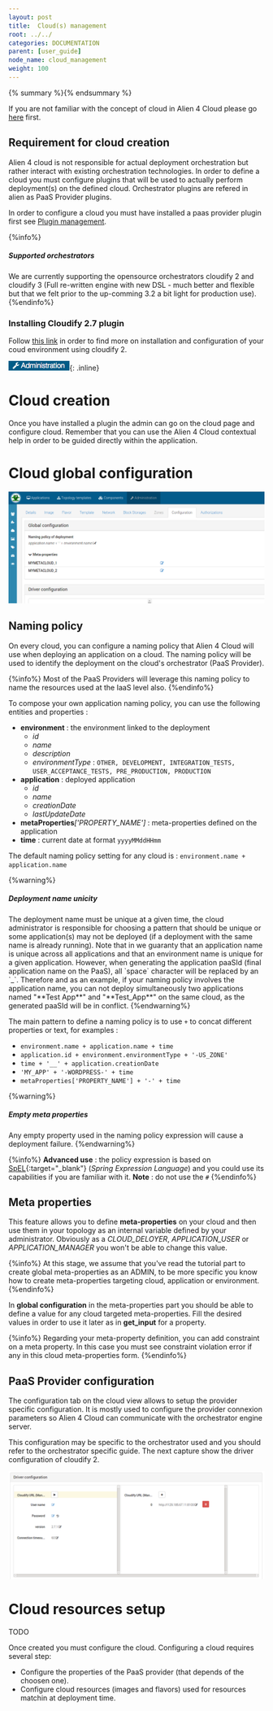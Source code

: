 ```yaml
---
layout: post
title:  Cloud(s) management
root: ../../
categories: DOCUMENTATION
parent: [user_guide]
node_name: cloud_management
weight: 100
---
```

{% summary %}{% endsummary %}

If you are not familiar with the concept of cloud in Alien 4 Cloud please go [here](#/documentation/concepts/clouds.html) first.

## Requirement for cloud creation

Alien 4 cloud is not responsible for actual deployment orchestration but rather interact with existing orchestration technologies. In order to define a cloud you must configure plugins that will be used to actually perform deployment(s) on the defined cloud. Orchestrator plugins are refered in alien as PaaS Provider plugins.

In order to configure a cloud you must have installed a paas provider plugin first see [Plugin management](#/documentation/user_guide/plugin_management.html).

{%info%}
<h5>Supported orchestrators</h5>
We are currently supporting the opensource orchestrators cloudify 2 and cloudify 3 (Full re-written engine with new DSL - much better and flexible but that we felt prior to the up-comming 3.2 a bit light for production use).
{%endinfo%}

### Installing Cloudify 2.7 plugin

Follow [this link](#/documentation/cloudify2_driver/index.html) in order to find more on installation and configuration of your coud environment using cloudify 2.



![Go to admin](../../images/user_guide/admin/admin_button.png){: .inline}

# Cloud creation

Once you have installed a plugin the admin can go on the cloud page and configure cloud. Remember that you can use the Alien 4 Cloud contextual help in order to be guided directly within the application.

# Cloud global configuration


![Naming policy](../../images/user_guide/admin/clouds/cloud_global_configuration.png)<br>

## Naming policy

On every cloud, you can configure a naming policy that Alien 4 Cloud will use when deploying an application on a cloud. The naming policy will be used to identify the deployment on the cloud's orchestrator (PaaS Provider).

{%info%}
Most of the PaaS Providers will leverage this naming policy to name the resources used at the IaaS level also.
{%endinfo%}


To compose your own application naming policy, you can use the following entities and properties :

- **environment** : the environment linked to the deployment
  * _id_
  * _name_
  * _description_
  * _environmentType_ : `OTHER, DEVELOPMENT, INTEGRATION_TESTS, USER_ACCEPTANCE_TESTS, PRE_PRODUCTION, PRODUCTION`
- **application** : deployed application
  * _id_
  * _name_
  * _creationDate_
  * _lastUpdateDate_
- **metaProperties**_['PROPERTY_NAME']_ : meta-properties defined on the application
- **time** : current date at format `yyyyMMddHHmm`

The default naming policy setting for any cloud is : `environment.name + application.name`

{%warning%}
<h5>Deployment name unicity </h5>
The deployment name must be unique at a given time, the cloud administrator is responsible for choosing a pattern that should be unique or some application(s) may not be deployed (if a deployment with the same name is already running).
Note that in we guaranty that an application name is unique across all applications and that an environment name is unique for a given application.  
However, when generating the application paaSId (final application name on the PaaS), all `space` character will be replaced by an `_`. Therefore and as an example, if your naming policy involves the application name, you can not deploy simultaneously two applications named "**Test App**" and "**Test_App**" on the same cloud, as the generated paaSId will be in conflict.
{%endwarning%}

The main pattern to define a naming policy is to use `+` to concat different properties or text, for examples :

- `environment.name + application.name + time`
- `application.id + environment.environmentType + '-US_ZONE'`
- `time + '__' + application.creationDate`
- `'MY_APP' + '-WORDPRESS-' + time`
- `metaProperties['PROPERTY_NAME'] + '-' + time`

{%warning%}
<h5>Empty meta properties</h5>
Any empty property used in the naming policy expression will cause a deployment failure.
{%endwarning%}

{%info%}
**Advanced use** : the policy expression is based on [SpEL](http://docs.spring.io/spring/docs/current/spring-framework-reference/html/expressions.html){:target="_blank"} (_Spring Expression Language_) and you could use its capabilities if you are familiar with it.
__Note__ : do not use the `#`
{%endinfo%}

## Meta properties

This feature allows you to define **meta-properties** on your cloud and then use them in your
topology as an internal variable defined by your administrator. Obviously as a _CLOUD_DELOYER_,
_APPLICATION_USER_ or _APPLICATION_MANAGER_ you won't be able to change this value.

{%info%}
At this stage, we assume that you've read the tutorial part <HERE> to create global meta-properties as an ADMIN,
to be more specific you know how to create meta-properties targeting cloud, application or environment.
{%endinfo%}

In __global configuration__ in the meta-properties part you should be able to define a value
for any cloud targeted meta-properties. Fill the desired values in order to use it later as in
__get_input__ for a property.

{%info%}
Regarding your meta-property definition, you can add constraint on a meta property. In this case you
must see constraint violation error if any in this cloud meta-properties form.
{%endinfo%}

## PaaS Provider configuration

The configuration tab on the cloud view allows to setup the provider specific configuration. It is mostly used to configure the provider connexion parameters so Alien 4 Cloud can communicate with the orchestrator engine server.

This configuration may be specific to the orchestrator used and you should refer to the orchestrator specific guide. The next capture show the driver configuration of cloudify 2.

[![Configure the cloud driver](../../images/user_guide/admin/clouds/cloud-driver-configuration.png)](../../images/user_guide/admin/clouds/cloud-driver-configuration.png)

# Cloud resources setup

TODO

Once created you must configure the cloud. Configuring a cloud requires several step:

* Configure the properties of the PaaS provider (that depends of the choosen one).
* Configure cloud resources (images and flavors) used for resources matchin at deployment time.
